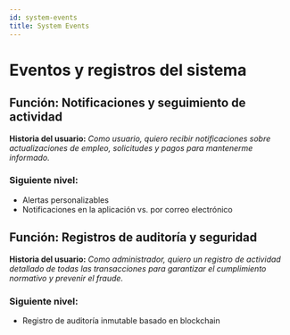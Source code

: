 ```yaml
---
id: system-events
title: System Events
---
```


# Eventos y registros del sistema

## Función: Notificaciones y seguimiento de actividad
**Historia del usuario:**
_Como usuario, quiero recibir notificaciones sobre actualizaciones de empleo, solicitudes y pagos para mantenerme informado._

### Siguiente nivel:
- Alertas personalizables
- Notificaciones en la aplicación vs. por correo electrónico

## Función: Registros de auditoría y seguridad
**Historia del usuario:**
_Como administrador, quiero un registro de actividad detallado de todas las transacciones para garantizar el cumplimiento normativo y prevenir el fraude._

### Siguiente nivel:
- Registro de auditoría inmutable basado en blockchain

